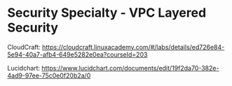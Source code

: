# Security Specialty - VPC Layered Security

CloudCraft: <https://cloudcraft.linuxacademy.com/#/labs/details/ed726e84-5e94-40a7-afb4-649e5282e0ea?courseId=203>

Lucidchart: <https://www.lucidchart.com/documents/edit/19f2da70-382e-4ad9-97ee-75c0e0f20b2a/0>